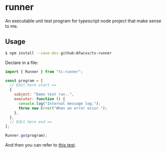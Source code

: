 # runner
An executable unit test program for typescript node project that make sense to me.

## Usage

```bash
$ npm install --save-dev github:AFwcxx/ts-runner
```

Declare in a file:

```javascript
import { Runner } from "ts-runner";

const program = [
  // Edit here start ==
  {
    subject: "Demo test run..",
    executor: function () {
      console.log("Internal message log.");
      throw new Error("When an error occur.");
    },
  },
  // Edit here end ==
];

Runner.go(program);
```

And then you can refer to [this test](src/test.ts).
